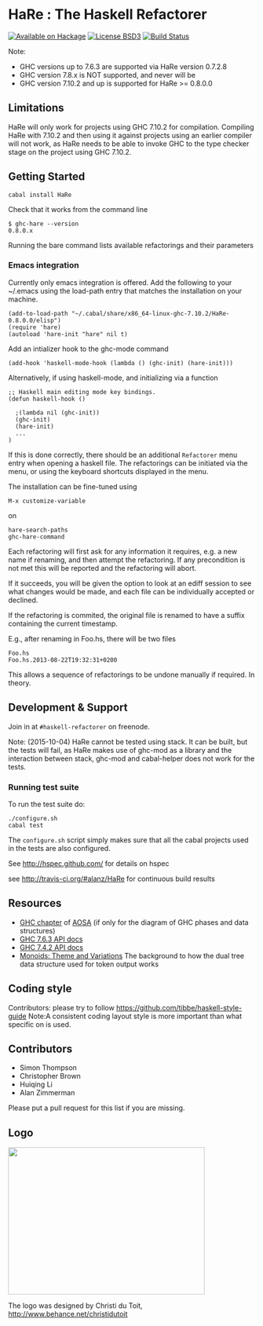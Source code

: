 # HaRe : The Haskell Refactorer

[![Available on Hackage][badge-hackage]][hackage]
[![License BSD3][badge-license]][license]
[![Build Status][badge-travis]][travis]

[badge-travis]: https://travis-ci.org/alanz/HaRe.png?branch=master
[travis]: https://travis-ci.org/alanz/HaRe
[badge-hackage]: https://img.shields.io/hackage/v/HaRe.svg?dummy
[hackage]: https://hackage.haskell.org/package/HaRe
[badge-license]: https://img.shields.io/badge/license-BSD3-green.svg?dummy
[license]: https://github.com/alanz/HaRe/blob/master/LICENSE

Note:

  * GHC versions up to 7.6.3 are supported via HaRe version 0.7.2.8
  * GHC version 7.8.x is NOT supported, and never will be
  * GHC version 7.10.2 and up is supported for HaRe >= 0.8.0.0

## Limitations

HaRe will only work for projects using GHC 7.10.2 for compilation. Compiling
HaRe with 7.10.2 and then using it against projects using an earlier compiler
will not work, as HaRe needs to be able to invoke GHC to the type checker stage
on the project using GHC 7.10.2.


## Getting Started

    cabal install HaRe

Check that it works from the command line

    $ ghc-hare --version
    0.8.0.x

Running the bare command lists available refactorings and their parameters

### Emacs integration

Currently only emacs integration is offered. Add the following to your
~/.emacs using the load-path entry that matches the installation on
your machine.

    (add-to-load-path "~/.cabal/share/x86_64-linux-ghc-7.10.2/HaRe-0.8.0.0/elisp")
    (require 'hare)
    (autoload 'hare-init "hare" nil t)

Add an intializer hook to the ghc-mode command

    (add-hook 'haskell-mode-hook (lambda () (ghc-init) (hare-init)))

Alternatively, if using haskell-mode, and initializing via a function

    ;; Haskell main editing mode key bindings.
    (defun haskell-hook ()

      ;(lambda nil (ghc-init))
      (ghc-init)
      (hare-init)
      ...
    )

If this is done correctly, there should be an additional `Refactorer`
menu entry when opening a haskell file. The refactorings can be
initiated via the menu, or using the keyboard shortcuts displayed in
the menu.

The installation can be fine-tuned using

    M-x customize-variable

on

    hare-search-paths
    ghc-hare-command


Each refactoring will first ask for any information it requires, e.g.
a new name if renaming, and then attempt the refactoring. If any
precondition is not met this will be reported and the refactoring will
abort.

If it succeeds, you will be given the option to look at an ediff
session to see what changes would be made, and each file can be
individually accepted or declined.

If the refactoring is commited, the original file is renamed to have a
suffix containing the current timestamp.

E.g., after renaming in Foo.hs, there will be two files

    Foo.hs
    Foo.hs.2013-08-22T19:32:31+0200

This allows a sequence of refactorings to be undone manually if
required. In theory.


## Development & Support

Join in at `#haskell-refactorer` on freenode.

Note: (2015-10-04) HaRe cannot be tested using stack. It can be built, but the tests will
fail, as HaRe makes use of ghc-mod as a library and the interaction between
stack, ghc-mod and cabal-helper does not work for the tests.

### Running test suite

To run the test suite do:

    ./configure.sh
    cabal test

The `configure.sh` script simply makes sure that all the cabal projects used in
the tests are also configured.

See <http://hspec.github.com/> for details on hspec

see <http://travis-ci.org/#alanz/HaRe> for continuous build results

## Resources

  * [GHC chapter](http://aosabook.org/en/ghc.html) of
    [AOSA](http://aosabook.org "Architecture of Open Source
    Applications") (if only for the diagram of GHC phases and data structures)
  * [GHC 7.6.3 API docs](http://www.haskell.org/ghc/docs/7.6.3/html/libraries/ghc-7.6.3/GHC.html)
  * [GHC 7.4.2 API docs](http://www.haskell.org/ghc/docs/7.4.2/html/libraries/ghc-7.4.2/GHC.html)
  * [Monoids: Theme and Variations](http://www.cis.upenn.edu/~byorgey/pub/monoid-pearl.pdf) 
    The background to how the dual tree data structure used for token
    output works

## Coding style

Contributors: please try to follow https://github.com/tibbe/haskell-style-guide
Note:A consistent coding layout style is more important than what specific on is used.

## Contributors

 * Simon Thompson
 * Christopher Brown
 * Huiqing Li
 * Alan Zimmerman

Please put a pull request for this list if you are missing.

## Logo

<img src="https://rawgithub.com/alanz/HaRe/master/HaReLogo.svg"
width="400" height="300" />

The logo was designed by Christi du Toit,
<http://www.behance.net/christidutoit>

